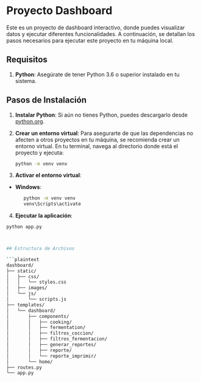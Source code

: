 # Proyecto Dashboard

Este es un proyecto de dashboard interactivo, donde puedes visualizar datos y ejecutar diferentes funcionalidades. A continuación, se detallan los pasos necesarios para ejecutar este proyecto en tu máquina local.

## Requisitos

1. **Python**: Asegúrate de tener Python 3.6 o superior instalado en tu sistema.

## Pasos de Instalación

1. **Instalar Python**:
   Si aún no tienes Python, puedes descargarlo desde [python.org](https://www.python.org/downloads/).

2. **Crear un entorno virtual**:
   Para asegurarte de que las dependencias no afecten a otros proyectos en tu máquina, se recomienda crear un entorno virtual. En tu terminal, navega al directorio donde está el proyecto y ejecuta:
   ```bash
   python -m venv venv

3. **Activar el entorno virtual**:
- **Windows**:
  ```bash
     python -m venv venv
     venv\Scripts\activate

4. **Ejecutar la aplicación**:
```bash
python app.py



## Estructura de Archivos

```plaintext
dashboard/
├── static/
│   ├── css/
│   │   └── styles.css
│   ├── images/
│   └── js/
│       └── scripts.js
├── templates/
│   └── dashboard/
│       ├── components/
│       │   ├── cooking/
│       │   ├── fermentation/
│       │   ├── filtros_coccion/
│       │   ├── filtros_fermentacion/
│       │   ├── generar_reportes/
│       │   ├── reporte/
│       │   └── reporte_imprimir/
│       └── home/
├── routes.py
└── app.py

